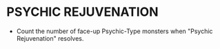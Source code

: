 # PSYCHIC REJUVENATION

*   Count the number of face-up Psychic-Type monsters when "Psychic Rejuvenation" resolves.
